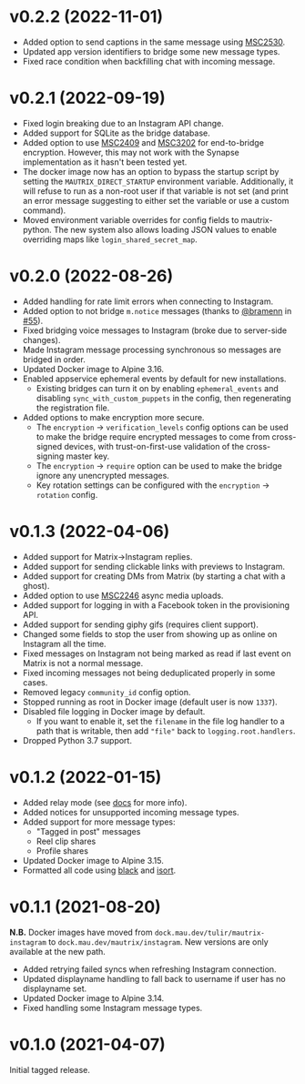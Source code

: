 # v0.2.2 (2022-11-01)

* Added option to send captions in the same message using [MSC2530].
* Updated app version identifiers to bridge some new message types.
* Fixed race condition when backfilling chat with incoming message.

[MSC2530]: https://github.com/matrix-org/matrix-spec-proposals/pull/2530

# v0.2.1 (2022-09-19)

* Fixed login breaking due to an Instagram API change.
* Added support for SQLite as the bridge database.
* Added option to use [MSC2409] and [MSC3202] for end-to-bridge encryption.
  However, this may not work with the Synapse implementation as it hasn't been
  tested yet.
* The docker image now has an option to bypass the startup script by setting
  the `MAUTRIX_DIRECT_STARTUP` environment variable. Additionally, it will
  refuse to run as a non-root user if that variable is not set (and print an
  error message suggesting to either set the variable or use a custom command).
* Moved environment variable overrides for config fields to mautrix-python.
  The new system also allows loading JSON values to enable overriding maps like
  `login_shared_secret_map`.

[MSC2409]: https://github.com/matrix-org/matrix-spec-proposals/pull/2409
[MSC3202]: https://github.com/matrix-org/matrix-spec-proposals/pull/3202

# v0.2.0 (2022-08-26)

* Added handling for rate limit errors when connecting to Instagram.
* Added option to not bridge `m.notice` messages (thanks to [@bramenn] in [#55]).
* Fixed bridging voice messages to Instagram (broke due to server-side changes).
* Made Instagram message processing synchronous so messages are bridged in order.
* Updated Docker image to Alpine 3.16.
* Enabled appservice ephemeral events by default for new installations.
  * Existing bridges can turn it on by enabling `ephemeral_events` and disabling
    `sync_with_custom_puppets` in the config, then regenerating the registration
    file.
* Added options to make encryption more secure.
  * The `encryption` -> `verification_levels` config options can be used to
    make the bridge require encrypted messages to come from cross-signed
    devices, with trust-on-first-use validation of the cross-signing master
    key.
  * The `encryption` -> `require` option can be used to make the bridge ignore
    any unencrypted messages.
  * Key rotation settings can be configured with the `encryption` -> `rotation`
    config.

[@bramenn]: https://github.com/bramenn
[#55]: https://github.com/mautrix/instagram/pull/55

# v0.1.3 (2022-04-06)

* Added support for Matrix->Instagram replies.
* Added support for sending clickable links with previews to Instagram.
* Added support for creating DMs from Matrix (by starting a chat with a ghost).
* Added option to use [MSC2246] async media uploads.
* Added support for logging in with a Facebook token in the provisioning API.
* Added support for sending giphy gifs (requires client support).
* Changed some fields to stop the user from showing up as online on Instagram
  all the time.
* Fixed messages on Instagram not being marked as read if last event on Matrix
  is not a normal message.
* Fixed incoming messages not being deduplicated properly in some cases.
* Removed legacy `community_id` config option.
* Stopped running as root in Docker image (default user is now `1337`).
* Disabled file logging in Docker image by default.
  * If you want to enable it, set the `filename` in the file log handler to a
    path that is writable, then add `"file"` back to `logging.root.handlers`.
* Dropped Python 3.7 support.

[MSC2246]: https://github.com/matrix-org/matrix-spec-proposals/pull/2246

# v0.1.2 (2022-01-15)

* Added relay mode (see [docs](https://docs.mau.fi/bridges/general/relay-mode.html) for more info).
* Added notices for unsupported incoming message types.
* Added support for more message types:
  * "Tagged in post" messages
  * Reel clip shares
  * Profile shares
* Updated Docker image to Alpine 3.15.
* Formatted all code using [black](https://github.com/psf/black)
  and [isort](https://github.com/PyCQA/isort).

# v0.1.1 (2021-08-20)

**N.B.** Docker images have moved from `dock.mau.dev/tulir/mautrix-instagram`
to `dock.mau.dev/mautrix/instagram`. New versions are only available at the new
path.

* Added retrying failed syncs when refreshing Instagram connection.
* Updated displayname handling to fall back to username if user has no displayname set.
* Updated Docker image to Alpine 3.14.
* Fixed handling some Instagram message types.

# v0.1.0 (2021-04-07)

Initial tagged release.
